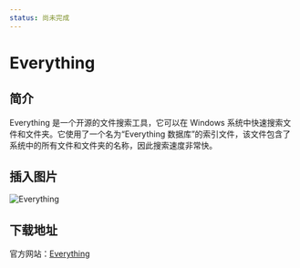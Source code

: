 ```yaml
---
status: 尚未完成
---
```

# Everything 

## 简介

Everything 是一个开源的文件搜索工具，它可以在 Windows 系统中快速搜索文件和文件夹。它使用了一个名为“Everything 数据库”的索引文件，该文件包含了系统中的所有文件和文件夹的名称，因此搜索速度非常快。

## 插入图片

![Everything](https://www.voidtools.com/zh-cn/images/Everything.png)

## 下载地址

官方网站：[Everything](https://www.voidtools.com/zh-cn/)


